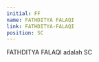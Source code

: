 ```yaml
---
initial: FF
name: FATHDITYA FALAQI
link: FATHDITYA-FALAQI
position: SC
---
```

FATHDITYA FALAQI adalah SC